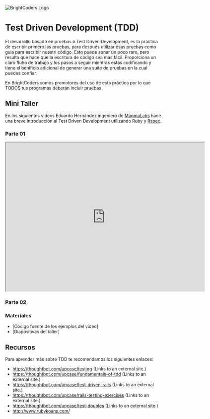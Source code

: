 ![BrightCoders Logo](../../img/logo.bc.png)

# Test Driven Development (TDD)

El desarrollo basado en pruebas o Test Driven Development, es la práctica de escribir primero las pruebas, para después utilizar esas pruebas como guia para escribir nuestri código. Esto puede sonar un poco raro, pero resulta que hace que la escritura de código sea más fácil. Proporciona un claro fluho de trabajo y los pasos a seguir mientras estás codificando y tiene el benificio adicional de generar una suite de pruebas en la cual puedes confiar.

En BrightCoders somos promotores del uso de esta práctica por lo que TODOS tus programas deberán incluir pruebas

## Mini Taller

En los siguientes videos Eduardo Hernández ingeniero de [MagmaLabs](https://www.magmalabs.io/) hace una breve introducción al Test Driven Development utilizando Ruby y [Rspec](https://rspec.info/).

### Parte 01 


<iframe src="https://drive.google.com/file/d/1ylM6Je1oRAcSnG8mOBIJKu0DEBMUvyNb/preview" width="640" height="480"></iframe>

### Parte 02

### Materiales
- [Código fuente de los ejemplos del video]
- [Diapositivas del taller]

## Recursos

Para aprender más sobre TDD te recomendamos los siguientes enlaces: 
- https://thoughtbot.com/upcase/testing (Links to an external site.)
- https://thoughtbot.com/upcase/fundamentals-of-tdd (Links to an external site.)
- https://thoughtbot.com/upcase/test-driven-rails (Links to an external site.)
- https://thoughtbot.com/upcase/rails-testing-exercises (Links to an external site.)
- https://thoughtbot.com/upcase/test-doubles (Links to an external site.) 
- http://www.rubykoans.com/


